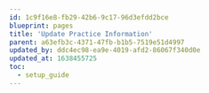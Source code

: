 ```yaml
---
id: 1c9f16e8-fb29-42b6-9c17-96d3efdd2bce
blueprint: pages
title: 'Update Practice Information'
parent: a63efb3c-4371-47fb-b1b5-7519e51d4997
updated_by: ddc4ec98-ea9e-4019-afd2-86067f340d0e
updated_at: 1638455725
toc:
  - setup_guide
---
```

